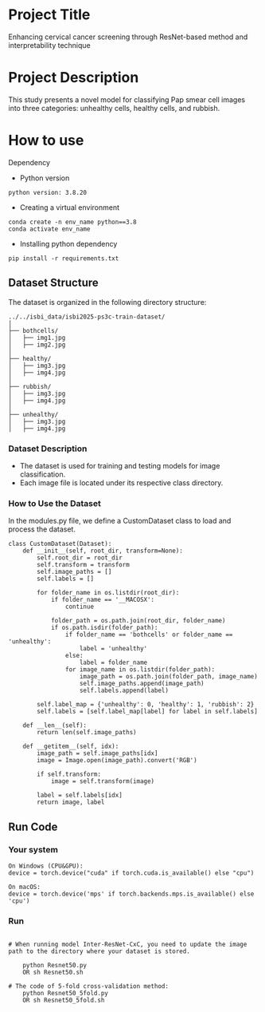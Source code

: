 
# Project Title
Enhancing cervical cancer screening through ResNet-based method and interpretability technique

# Project Description
This study presents a novel model for classifying Pap smear cell images into three categories: unhealthy cells, healthy cells, and rubbish. 
# How to use
Dependency
* Python version
```
python version: 3.8.20
```

* Creating a virtual environment
```
conda create -n env_name python==3.8
conda activate env_name 
```

* Installing python dependency 
```
pip install -r requirements.txt
```

## Dataset Structure

The dataset is organized in the following directory structure:
```
../../isbi_data/isbi2025-ps3c-train-dataset/
│
├── bothcells/
│   ├── img1.jpg
│   ├── img2.jpg
│
├── healthy/
│   ├── img3.jpg
│   ├── img4.jpg
│
├── rubbish/
│   ├── img3.jpg
│   ├── img4.jpg
│
├── unhealthy/
│   ├── img3.jpg
│   ├── img4.jpg
```

### Dataset Description

- The dataset is used for training and testing models for image classification.
- Each image file is located under its respective class directory.

### How to Use the Dataset

In the modules.py file, we define a CustomDataset class to load and process the dataset.
```
class CustomDataset(Dataset):
    def __init__(self, root_dir, transform=None):
        self.root_dir = root_dir
        self.transform = transform
        self.image_paths = []
        self.labels = []

        for folder_name in os.listdir(root_dir):
            if folder_name == '__MACOSX':
                continue

            folder_path = os.path.join(root_dir, folder_name)
            if os.path.isdir(folder_path):
                if folder_name == 'bothcells' or folder_name == 'unhealthy':
                    label = 'unhealthy'
                else:
                    label = folder_name  
                for image_name in os.listdir(folder_path):
                    image_path = os.path.join(folder_path, image_name)
                    self.image_paths.append(image_path)
                    self.labels.append(label)

        self.label_map = {'unhealthy': 0, 'healthy': 1, 'rubbish': 2}
        self.labels = [self.label_map[label] for label in self.labels]

    def __len__(self):
        return len(self.image_paths)

    def __getitem__(self, idx):
        image_path = self.image_paths[idx]
        image = Image.open(image_path).convert('RGB') 

        if self.transform:
            image = self.transform(image)

        label = self.labels[idx]
        return image, label

```


## Run Code


### Your system
```
On Windows (CPU&GPU):
device = torch.device("cuda" if torch.cuda.is_available() else "cpu")

On macOS:
device = torch.device('mps' if torch.backends.mps.is_available() else 'cpu')
```


### Run
```

# When running model Inter-ResNet-CxC, you need to update the image path to the directory where your dataset is stored.

    python Resnet50.py
    OR sh Resnet50.sh
 
# The code of 5-fold cross-validation method:
    python Resnet50_5fold.py
    OR sh Resnet50_5fold.sh

```
